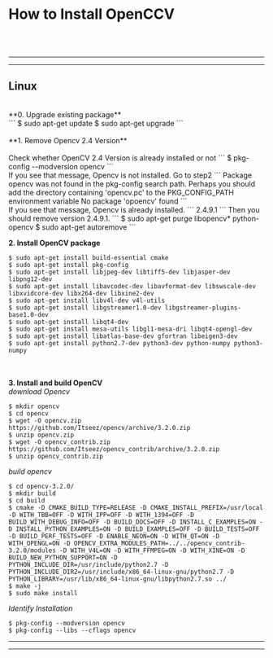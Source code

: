 # How to Install OpenCCV
<br><br>
***
* * *
## Linux 
<br>
**0. Upgrade existing package**
<br>
```
$ sudo apt-get update
$ sudo apt-get upgrade
```
<br><br>
**1. Remove Opencv 2.4 Version**
<br><br>
Check whether OpenCV 2.4 Version is already installed or not
```
$ pkg-config --modversion opencv
```
<br>
If you see that message, Opencv is not installed. Go to step2
```
Package opencv was not found in the pkg-config search path.
Perhaps you should add the directory containing 'opencv.pc'
to the PKG_CONFIG_PATH environment variable
No package 'opoencv' found
```
<br>
If you see that message, Opencv is already installed.
```
2.4.9.1
```
Then you should remove version 2.4.9.1.
```
$ sudo apt-get purge libopencv* python-opencv
$ sudo apt-get autoremove
```

**2. Install OpenCV package**
<br>
```
$ sudo apt-get install build-essential cmake
$ sudo apt-get install pkg-config
$ sudo apt-get install libjpeg-dev libtiff5-dev libjasper-dev libpng12-dev
$ sudo apt-get install libavcodec-dev libavformat-dev libswscale-dev libxvidcore-dev libx264-dev libxine2-dev
$ sudo apt-get install libv4l-dev v4l-utils
$ sudo apt-get install libgstreamer1.0-dev libgstreamer-plugins-base1.0-dev
$ sudo apt-get install libqt4-dev 
$ sudo apt-get install mesa-utils libgl1-mesa-dri libqt4-opengl-dev 
$ sudo apt-get install libatlas-base-dev gfortran libeigen3-dev
$ sudo apt-get install python2.7-dev python3-dev python-numpy python3-numpy
```
<br><br>
**3. Install and build OpenCV**
<br>
*download Opencv*
```
$ mkdir opencv
$ cd opencv
$ wget -O opencv.zip https://github.com/Itseez/opencv/archive/3.2.0.zip
$ unzip opencv.zip
$ wget -O opencv_contrib.zip https://github.com/Itseez/opencv_contrib/archive/3.2.0.zip
$ unzip opencv_contrib.zip
```

*build opencv*
```
$ cd opencv-3.2.0/
$ mkdir build
$ cd build
$ cmake -D CMAKE_BUILD_TYPE=RELEASE -D CMAKE_INSTALL_PREFIX=/usr/local -D WITH_TBB=OFF -D WITH_IPP=OFF -D WITH_1394=OFF -D BUILD_WITH_DEBUG_INFO=OFF -D BUILD_DOCS=OFF -D INSTALL_C_EXAMPLES=ON -D INSTALL_PYTHON_EXAMPLES=ON -D BUILD_EXAMPLES=OFF -D BUILD_TESTS=OFF -D BUILD_PERF_TESTS=OFF -D ENABLE_NEON=ON -D WITH_QT=ON -D WITH_OPENGL=ON -D OPENCV_EXTRA_MODULES_PATH=../../opencv_contrib-3.2.0/modules -D WITH_V4L=ON -D WITH_FFMPEG=ON -D WITH_XINE=ON -D BUILD_NEW_PYTHON_SUPPORT=ON -D PYTHON_INCLUDE_DIR=/usr/include/python2.7 -D PYTHON_INCLUDE_DIR2=/usr/include/x86_64-linux-gnu/python2.7 -D PYTHON_LIBRARY=/usr/lib/x86_64-linux-gnu/libpython2.7.so ../
$ make -j
$ sudo make install
```

*Identify Installation*
```
$ pkg-config --modversion opencv
$ pkg-config --libs --cflags opencv

```
* * *
***
